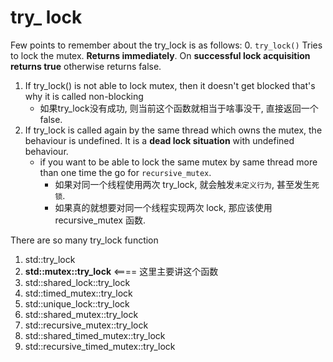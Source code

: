 # try_ lock

Few points to remember about the try_lock is as follows:
0. `try_lock()` Tries to lock the mutex. **Returns immediately**. On **successful lock acquisition returns true** otherwise returns false.
1. If try_lock() is not able to lock mutex, then it doesn't get blocked that's why it is called non-blocking 
    - 如果try_lock没有成功, 则当前这个函数就相当于啥事没干, 直接返回一个false.
2. If try_lock is called again by the same thread which owns the mutex, the behaviour is undefined.
   It is a **dead lock situation** with undefined behaviour. 
   - if you want to be able to lock the same mutex by same thread more than one time the go for `recursive_mutex`.
     - 如果对同一个线程使用两次 try_lock, 就会触发`未定义行为`, 甚至发生`死锁`.
     - 如果真的就想要对同一个线程实现两次 lock, 那应该使用 recursive_mutex 函数.


There are so many try_lock function
1. std::try_lock
2. **std::mutex::try_lock**      <==== 这里主要讲这个函数
3. std::shared_lock::try_lock
4. std::timed_mutex::try_lock
5. std::unique_lock::try_lock
6. std::shared_mutex::try_lock
7. std::recursive_mutex::try_lock
8. std::shared_timed_mutex::try_lock
9. std::recursive_timed_mutex::try_lock

